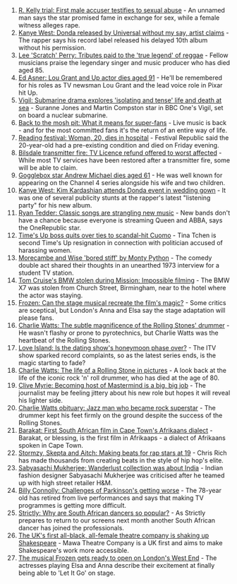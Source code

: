 1. [R. Kelly trial: First male accuser testifies to sexual abuse](https://www.bbc.co.uk/news/entertainment-arts-58393119?at_medium=RSS&at_campaign=KARANGA) - An unnamed man says the star promised fame in exchange for sex, while a female witness alleges rape.
2. [Kanye West: Donda released by Universal without my say, artist claims](https://www.bbc.co.uk/news/entertainment-arts-58383576?at_medium=RSS&at_campaign=KARANGA) - The rapper says his record label released his delayed 10th album without his permission.
3. [Lee 'Scratch' Perry: Tributes paid to the 'true legend' of reggae](https://www.bbc.co.uk/news/world-latin-america-58379715?at_medium=RSS&at_campaign=KARANGA) - Fellow musicians praise the legendary singer and music producer who has died aged 85.
4. [Ed Asner: Lou Grant and Up actor dies aged 91](https://www.bbc.co.uk/news/world-us-canada-58380089?at_medium=RSS&at_campaign=KARANGA) - He'll be remembered for his roles as TV newsman Lou Grant and the lead voice role in Pixar hit Up.
5. [Vigil: Submarine drama explores 'isolating and tense' life and death at sea](https://www.bbc.co.uk/news/entertainment-arts-58334990?at_medium=RSS&at_campaign=KARANGA) - Suranne Jones and Martin Compston star in BBC One's Vigil, set on board a nuclear submarine.
6. [Back to the mosh pit: What it means for super-fans](https://www.bbc.co.uk/news/stories-58284331?at_medium=RSS&at_campaign=KARANGA) - Live music is back - and for the most committed fans it's the return of an entire way of life.
7. [Reading festival: Woman, 20, dies in hospital](https://www.bbc.co.uk/news/uk-england-berkshire-58376873?at_medium=RSS&at_campaign=KARANGA) - Festival Republic said the 20-year-old had a pre-existing condition and died on Friday evening.
8. [Bilsdale transmitter fire: TV Licence refund offered to worst affected](https://www.bbc.co.uk/news/uk-england-tees-58368479?at_medium=RSS&at_campaign=KARANGA) - While most TV services have been restored after a transmitter fire, some will be able to claim.
9. [Gogglebox star Andrew Michael dies aged 61](https://www.bbc.co.uk/news/entertainment-arts-58356211?at_medium=RSS&at_campaign=KARANGA) - He was well known for appearing on the Channel 4 series alongside his wife and two children.
10. [Kanye West: Kim Kardashian attends Donda event in wedding gown](https://www.bbc.co.uk/news/entertainment-arts-58356475?at_medium=RSS&at_campaign=KARANGA) - It was one of several publicity stunts at the rapper's latest "listening party" for his new album.
11. [Ryan Tedder: Classic songs are strangling new music](https://www.bbc.co.uk/news/entertainment-arts-58329477?at_medium=RSS&at_campaign=KARANGA) - New bands don't have a chance because everyone is streaming Queen and ABBA, says the OneRepublic star.
12. [Time's Up boss quits over ties to scandal-hit Cuomo](https://www.bbc.co.uk/news/entertainment-arts-58354600?at_medium=RSS&at_campaign=KARANGA) - Tina Tchen is second Time's Up resignation in connection with politician accused of harassing women.
13. [Morecambe and Wise 'bored stiff' by Monty Python](https://www.bbc.co.uk/news/uk-england-norfolk-58158598?at_medium=RSS&at_campaign=KARANGA) - The comedy double act shared their thoughts in an unearthed 1973 interview for a student TV station.
14. [Tom Cruise's BMW stolen during Mission: Impossible filming](https://www.bbc.co.uk/news/uk-england-birmingham-58356160?at_medium=RSS&at_campaign=KARANGA) - The BMW X7 was stolen from Church Street, Birmingham, near to the hotel where the actor was staying.
15. [Frozen: Can the stage musical recreate the film's magic?](https://www.bbc.co.uk/news/entertainment-arts-57968594?at_medium=RSS&at_campaign=KARANGA) - Some critics are sceptical, but London's Anna and Elsa say the stage adaptation will please fans.
16. [Charlie Watts: The subtle magnificence of the Rolling Stones' drummer](https://www.bbc.co.uk/news/entertainment-arts-58323536?at_medium=RSS&at_campaign=KARANGA) - He wasn't flashy or prone to pyrotechnics, but Charlie Watts was the heartbeat of the Rolling Stones.
17. [Love Island: Is the dating show's honeymoon phase over?](https://www.bbc.co.uk/news/entertainment-arts-58270729?at_medium=RSS&at_campaign=KARANGA) - The ITV show sparked record complaints, so as the latest series ends, is the magic starting to fade?
18. [Charlie Watts: The life of a Rolling Stone in pictures](https://www.bbc.co.uk/news/entertainment-arts-58323305?at_medium=RSS&at_campaign=KARANGA) - A look back at the life of the iconic rock 'n' roll drummer, who has died at the age of 80.
19. [Clive Myrie: Becoming host of Mastermind is a big, big job](https://www.bbc.co.uk/news/entertainment-arts-58150617?at_medium=RSS&at_campaign=KARANGA) - The journalist may be feeling jittery about his new role but hopes it will reveal his lighter side.
20. [Charlie Watts obituary: Jazz man who became rock superstar](https://www.bbc.co.uk/news/entertainment-arts-22200496?at_medium=RSS&at_campaign=KARANGA) - The drummer kept his feet firmly on the ground despite the success of the Rolling Stones.
21. [Barakat: First South African film in Cape Town's Afrikaans dialect](https://www.bbc.co.uk/news/world-africa-58189393?at_medium=RSS&at_campaign=KARANGA) - Barakat, or blessing, is the first film in Afrikaaps - a dialect of Afrikaans spoken in Cape Town.
22. [Stormzy, Skepta and Aitch: Making beats for rap stars at 19](https://www.bbc.co.uk/news/uk-wales-58355499?at_medium=RSS&at_campaign=KARANGA) - Chris Rich has made thousands from creating beats in the style of hip hop's elite.
23. [Sabyasachi Mukherjee: Wanderlust collection was about India](https://www.bbc.co.uk/news/world-asia-58355795?at_medium=RSS&at_campaign=KARANGA) - Indian fashion designer Sabyasachi Mukherjee was criticised after he teamed up with high street retailer H&M.
24. [Billy Connolly: Challenges of Parkinson's getting worse](https://www.bbc.co.uk/news/uk-scotland-58319635?at_medium=RSS&at_campaign=KARANGA) - The 78-year old has retired from live performances and says that making TV programmes is getting more difficult.
25. [Strictly: Why are South African dancers so popular?](https://www.bbc.co.uk/news/entertainment-arts-58363064?at_medium=RSS&at_campaign=KARANGA) - As Strictly prepares to return to our screens next month another South African dancer has joined the professionals.
26. [The UK's first all-black, all-female theatre company is shaking up Shakespeare](https://www.bbc.co.uk/news/entertainment-arts-58285815?at_medium=RSS&at_campaign=KARANGA) - Mawa Theatre Company is a UK first and aims to make Shakespeare's work more accessible.
27. [The musical Frozen gets ready to open on London's West End](https://www.bbc.co.uk/news/entertainment-arts-58336958?at_medium=RSS&at_campaign=KARANGA) - The actresses playing Elsa and Anna describe their excitement at finally being able to 'Let It Go' on stage.
